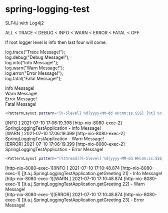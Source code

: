 # spring-logging-test
SLF4J with Log4j2

ALL < TRACE < DEBUG < INFO < WARN < ERROR < FATAL < OFF

If root logger level  is info then last four will come.

log.trace("Trace Message!"); <br />
log.debug("Debug Message!"); <br />
log.info("Info Message!"); <br />
log.warn("Warn Message!"); <br />
log.error("Error Message!"); <br />
log.fatal("Fatal Message!"); <br />
	  
	  
Info Message! <br />
Warn Message! <br />
Error Message! <br />
Fatal Message! <br />
```sh
<PatternLayout pattern="[%-5level] %d{yyyy-MM-dd HH:mm:ss.SSS} [%t] %c{1} - %msg%n" />
```
[INFO ] 2021-07-10 17:06:19.398 [http-nio-8080-exec-2] SpringLoggingTestApplication - Info Message! <br />
[WARN ] 2021-07-10 17:06:19.399 [http-nio-8080-exec-2] SpringLoggingTestApplication - Warn Message! <br />
[ERROR] 2021-07-10 17:06:19.399 [http-nio-8080-exec-2] SpringLoggingTestApplication - Error Message! <br />

```sh
<PatternLayout pattern="[%thread][%-5level] %d{yyyy-MM-dd HH:mm:ss.SSS} [%t] []%c{1.}.%M %L] - %msg%n" />
```

[http-nio-8080-exec-1][INFO ] 2021-07-10 17:10:48.874 [http-nio-8080-exec-1] []t.a.j.SpringLoggingTestApplication.getGreeting 21] - Info Message! <br />
[http-nio-8080-exec-1][WARN ] 2021-07-10 17:10:48.874 [http-nio-8080-exec-1] []t.a.j.SpringLoggingTestApplication.getGreeting 22] - Warn Message! <br />
[http-nio-8080-exec-1][ERROR] 2021-07-10 17:10:48.874 [http-nio-8080-exec-1] []t.a.j.SpringLoggingTestApplication.getGreeting 23] - Error Message! <br />
